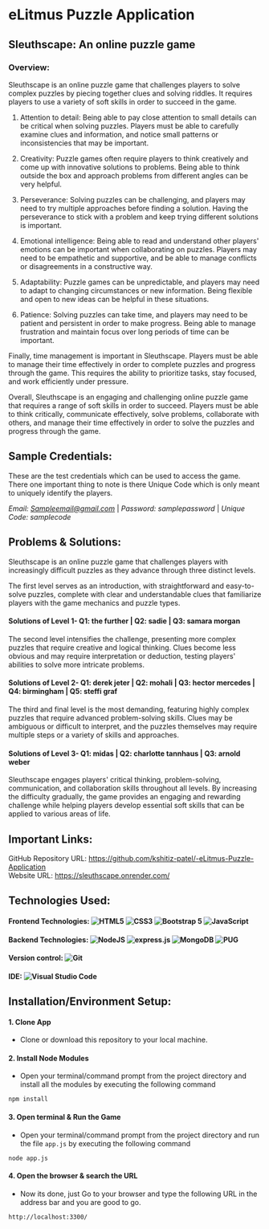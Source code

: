 # eLitmus Puzzle Application
## Sleuthscape: An online puzzle game

### Overview:
Sleuthscape is an online puzzle game that challenges players to solve complex puzzles by piecing together clues and solving riddles. It requires players to use a variety of soft skills in order to succeed in the game.

1. Attention to detail: Being able to pay close attention to small details can be critical when solving puzzles. Players must be able to carefully examine clues and information, and notice small patterns or inconsistencies that may be important.

2. Creativity: Puzzle games often require players to think creatively and come up with innovative solutions to problems. Being able to think outside the box and approach problems from different angles can be very helpful.

3. Perseverance: Solving puzzles can be challenging, and players may need to try multiple approaches before finding a solution. Having the perseverance to stick with a problem and keep trying different solutions is important.

4. Emotional intelligence: Being able to read and understand other players' emotions can be important when collaborating on puzzles. Players may need to be empathetic and supportive, and be able to manage conflicts or disagreements in a constructive way.

5. Adaptability: Puzzle games can be unpredictable, and players may need to adapt to changing circumstances or new information. Being flexible and open to new ideas can be helpful in these situations.

6. Patience: Solving puzzles can take time, and players may need to be patient and persistent in order to make progress. Being able to manage frustration and maintain focus over long periods of time can be important.

Finally, time management is important in Sleuthscape. Players must be able to manage their time effectively in order to complete puzzles and progress through the game. This requires the ability to prioritize tasks, stay focused, and work efficiently under pressure.

Overall, Sleuthscape is an engaging and challenging online puzzle game that requires a range of soft skills in order to succeed. Players must be able to think critically, communicate effectively, solve problems, collaborate with others, and manage their time effectively in order to solve the puzzles and progress through the game.

## Sample Credentials:

These are the test credentials which can be used to access the game. There one important thing to note is there Unique Code which is only meant to uniquely identify the players.

*Email: Sampleemail@gmail.com* | 
*Password: samplepassword* | 
*Unique Code: samplecode*

## Problems & Solutions:

Sleuthscape is an online puzzle game that challenges players with increasingly difficult puzzles as they advance through three distinct levels. 

The first level serves as an introduction, with straightforward and easy-to-solve puzzles, complete with clear and understandable clues that familiarize players with the game mechanics and puzzle types.

#### Solutions of Level 1- Q1: the further | Q2: sadie | Q3: samara morgan

The second level intensifies the challenge, presenting more complex puzzles that require creative and logical thinking. Clues become less obvious and may require interpretation or deduction, testing players' abilities to solve more intricate problems.

#### Solutions of Level 2- Q1: derek jeter | Q2: mohali | Q3: hector mercedes | Q4: birmingham | Q5: steffi graf

The third and final level is the most demanding, featuring highly complex puzzles that require advanced problem-solving skills. Clues may be ambiguous or difficult to interpret, and the puzzles themselves may require multiple steps or a variety of skills and approaches.

#### Solutions of Level 3- Q1: midas | Q2: charlotte tannhaus | Q3: arnold weber

Sleuthscape engages players' critical thinking, problem-solving, communication, and collaboration skills throughout all levels. By increasing the difficulty gradually, the game provides an engaging and rewarding challenge while helping players develop essential soft skills that can be applied to various areas of life.

## Important Links:
GitHub Repository URL: https://github.com/kshitiz-patel/-eLitmus-Puzzle-Application <br/>
Website URL: https://sleuthscape.onrender.com/ <br/>

## Technologies Used:
#### Frontend Technologies: <img alt="HTML5" src="https://img.shields.io/badge/html5-%23E34F26.svg?style=for-the-badge&logo=html5&logoColor=white"/> <img alt="CSS3" src="https://img.shields.io/badge/css3-%231572B6.svg?style=for-the-badge&logo=css3&logoColor=white"/> <img alt="Bootstrap 5" src="https://img.shields.io/badge/bootstrap-%23563D7C.svg?style=for-the-badge&logo=bootstrap&logoColor=white"/> <img alt="JavaScript" src="https://img.shields.io/badge/javascript-%23323330.svg?style=for-the-badge&logo=javascript&logoColor=%23F7DF1E"/>

#### Backend Technologies: <img alt="NodeJS" src="https://img.shields.io/badge/node.js-6DA55F?style=for-the-badge&logo=node.js&logoColor=white"/> <img alt="express.js" src="https://img.shields.io/badge/express.js-%23404d59.svg?style=for-the-badge&logo=express&logoColor=%2361DAFB"/> <img alt="MongoDB" src="https://img.shields.io/badge/MongoDB-%234ea94b.svg?style=for-the-badge&logo=mongodb&logoColor=white"/> <img alt="PUG" src="https://img.shields.io/badge/Pug-FFF?style=for-the-badge&logo=pug&logoColor=A86454"/>

#### Version control: <img alt="Git" src="https://img.shields.io/badge/git-%23F05033.svg?style=for-the-badge&logo=git&logoColor=white"/>

#### IDE: <img alt="Visual Studio Code" src="https://img.shields.io/badge/Visual%20Studio%20Code-0078d7.svg?style=for-the-badge&logo=visual-studio-code&logoColor=white"/>


## Installation/Environment Setup:
#### 1. Clone App
  
  * Clone or download this repository to your local machine.
  
#### 2. Install Node Modules
* Open your terminal/command prompt from the project directory and install all the modules by executing the following command

```
npm install
```

#### 3. Open terminal & Run the Game
* Open your terminal/command prompt from the project directory and run the file `app.js` by executing the following command

```
node app.js
```

#### 4. Open the browser & search the URL
* Now its done, just Go to your browser and type the following URL in the address bar and you are good to go.

```
http://localhost:3300/
```
